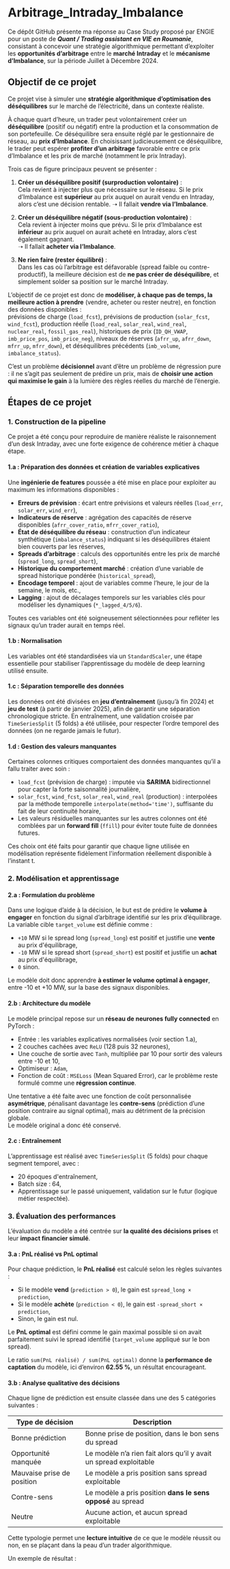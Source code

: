 # Arbitrage_Intraday_Imbalance

Ce dépôt GitHub présente ma réponse au Case Study proposé par ENGIE pour un poste de **_Quant / Trading assistant en VIE en Roumanie_**, consistant à concevoir une stratégie algorithmique permettant d’exploiter les **opportunités d’arbitrage** entre le **marché Intraday** et le **mécanisme d’Imbalance**, sur la période Juillet à Décembre 2024.

## Objectif de ce projet

Ce projet vise à simuler une **stratégie algorithmique d’optimisation des déséquilibres** sur le marché de l’électricité, dans un contexte réaliste.

À chaque quart d’heure, un trader peut volontairement créer un **déséquilibre** (positif ou négatif) entre la production et la consommation de son portefeuille. Ce déséquilibre sera ensuite réglé par le gestionnaire de réseau, au **prix d’Imbalance**. En choisissant judicieusement ce déséquilibre, le trader peut espérer **profiter d’un arbitrage** favorable entre ce prix d’Imbalance et les prix de marché (notamment le prix Intraday).

Trois cas de figure principaux peuvent se présenter :

1. **Créer un déséquilibre positif (surproduction volontaire)** :  
   Cela revient à injecter plus que nécessaire sur le réseau. Si le prix d’Imbalance est **supérieur** au prix auquel on aurait vendu en Intraday, alors c’est une décision rentable.
   ➝ Il fallait **vendre via l’Imbalance**.

2. **Créer un déséquilibre négatif (sous-production volontaire)** :  
   Cela revient à injecter moins que prévu. Si le prix d’Imbalance est **inférieur** au prix auquel on aurait acheté en Intraday, alors c’est également gagnant.  
   ➝ Il fallait **acheter via l’Imbalance**.

3. **Ne rien faire (rester équilibré)** :  
   Dans les cas où l’arbitrage est défavorable (spread faible ou contre-productif), la meilleure décision est de **ne pas créer de déséquilibre**, et simplement solder sa position sur le marché Intraday.

L’objectif de ce projet est donc de **modéliser, à chaque pas de temps, la meilleure action à prendre** (vendre, acheter ou rester neutre), en fonction des données disponibles :  
prévisions de charge (`load_fcst`), prévisions de production (`solar_fcst`, `wind_fcst`), production réelle (`load_real`, `solar_real`, `wind_real`, `nuclear_real`, `fossil_gas_real`), historiques de prix (`ID_QH_VWAP`, `imb_price_pos`, `imb_price_neg`), niveaux de réserves (`afrr_up`, `afrr_down`, `mfrr_up`, `mfrr_down`), et déséquilibres précédents (`imb_volume`, `imbalance_status`).

C’est un problème **décisionnel** avant d’être un problème de régression pure : il ne s’agit pas seulement de prédire un prix, mais de **choisir une action qui maximise le gain** à la lumière des règles réelles du marché de l’énergie.

## Étapes de ce projet

### 1. Construction de la pipeline

Ce projet a été conçu pour reproduire de manière réaliste le raisonnement d’un desk Intraday, avec une forte exigence de cohérence métier à chaque étape.

#### 1.a : Préparation des données et création de variables explicatives

Une **ingénierie de features** poussée a été mise en place pour exploiter au maximum les informations disponibles :

- **Erreurs de prévision** : écart entre prévisions et valeurs réelles (`load_err`, `solar_err`, `wind_err`),
- **Indicateurs de réserve** : agrégation des capacités de réserve disponibles (`afrr_cover_ratio`, `mfrr_cover_ratio`),
- **État de déséquilibre du réseau** : construction d’un indicateur synthétique (`imbalance_status`) indiquant si les déséquilibres étaient bien couverts par les réserves,
- **Spreads d’arbitrage** : calculs des opportunités entre les prix de marché (`spread_long`, `spread_short`),
- **Historique du comportement marché** : création d’une variable de spread historique pondérée (`historical_spread`),
- **Encodage temporel** : ajout de variables comme l’heure, le jour de la semaine, le mois, etc.,
- **Lagging** : ajout de décalages temporels sur les variables clés pour modéliser les dynamiques (`*_lagged_4/5/6`).

Toutes ces variables ont été soigneusement sélectionnées pour refléter les signaux qu’un trader aurait en temps réel.

#### 1.b : Normalisation

Les variables ont été standardisées via un `StandardScaler`, une étape essentielle pour stabiliser l’apprentissage du modèle de deep learning utilisé ensuite.

#### 1.c : Séparation temporelle des données

Les données ont été divisées en **jeu d’entraînement** (jusqu’à fin 2024) et **jeu de test** (à partir de janvier 2025), afin de garantir une séparation chronologique stricte. 
En entraînement, une validation croisée par `TimeSeriesSplit` (5 folds) a été utilisée, pour respecter l’ordre temporel des données (on ne regarde jamais le futur).

#### 1.d : Gestion des valeurs manquantes

Certaines colonnes critiques comportaient des données manquantes qu’il a fallu traiter avec soin :

- `load_fcst` (prévision de charge) : imputée via **SARIMA** bidirectionnel pour capter la forte saisonnalité journalière,
- `solar_fcst`, `wind_fcst`, `solar_real`, `wind_real` (production) : interpolées par la méthode temporelle `interpolate(method='time')`, suffisante du fait de leur continuité horaire,
- Les valeurs résiduelles manquantes sur les autres colonnes ont été comblées par un **forward fill** (`ffill`) pour éviter toute fuite de données futures.

Ces choix ont été faits pour garantir que chaque ligne utilisée en modélisation représente fidèlement l'information réellement disponible à l’instant t.

### 2. Modélisation et apprentissage

#### 2.a : Formulation du problème

Dans une logique d’aide à la décision, le but est de prédire le **volume à engager** en fonction du signal d’arbitrage identifié sur les prix d’équilibrage.  
La variable cible `target_volume` est définie comme :

- `+10` MW si le spread long (`spread_long`) est positif et justifie une **vente** au prix d'équilibrage,
- `-10` MW si le spread short (`spread_short`) est positif et justifie un **achat** au prix d'équilibrage,
- `0` sinon.

Le modèle doit donc apprendre **à estimer le volume optimal à engager**, entre -10 et +10 MW, sur la base des signaux disponibles.

#### 2.b : Architecture du modèle

Le modèle principal repose sur un **réseau de neurones fully connected** en PyTorch :

- Entrée : les variables explicatives normalisées (voir section 1.a),
- 2 couches cachées avec `ReLU` (128 puis 32 neurones),
- Une couche de sortie avec `Tanh`, multipliée par 10 pour sortir des valeurs entre -10 et 10,
- Optimiseur : `Adam`,
- Fonction de coût : `MSELoss` (Mean Squared Error), car le problème reste formulé comme une **régression continue**.

Une tentative a été faite avec une fonction de coût personnalisée **asymétrique**, pénalisant davantage les **contre-sens** (prédiction d’une position contraire au signal optimal), mais au détriment de la précision globale.  
Le modèle original a donc été conservé.

#### 2.c : Entraînement

L’apprentissage est réalisé avec `TimeSeriesSplit` (5 folds) pour chaque segment temporel, avec :

- 20 époques d'entraînement,
- Batch size : 64,
- Apprentissage sur le passé uniquement, validation sur le futur (logique métier respectée).

### 3. Évaluation des performances

L’évaluation du modèle a été centrée sur **la qualité des décisions prises** et leur **impact financier simulé**.

#### 3.a : PnL réalisé vs PnL optimal

Pour chaque prédiction, le **PnL réalisé** est calculé selon les règles suivantes :

- Si le modèle **vend** (`prediction > 0`), le gain est `spread_long × prediction`,
- Si le modèle **achète** (`prediction < 0`), le gain est `-spread_short × prediction`,
- Sinon, le gain est nul.

Le **PnL optimal** est défini comme le gain maximal possible si on avait parfaitement suivi le spread identifié (`target_volume` appliqué sur le bon spread).

Le ratio `sum(PnL réalisé) / sum(PnL optimal)` donne la **performance de captation** du modèle, ici d’environ **62.55 %**, un résultat encourageant.

#### 3.b : Analyse qualitative des décisions

Chaque ligne de prédiction est ensuite classée dans une des 5 catégories suivantes :

| Type de décision             | Description                                                                 |
|-----------------------------|-----------------------------------------------------------------------------|
| Bonne prédiction            | Bonne prise de position, dans le bon sens du spread                         |
| Opportunité manquée         | Le modèle n’a rien fait alors qu’il y avait un spread exploitable           |
| Mauvaise prise de position  | Le modèle a pris position sans spread exploitable                           |
| Contre-sens                 | Le modèle a pris position **dans le sens opposé** au spread                 |
| Neutre                      | Aucune action, et aucun spread exploitable                                  |

Cette typologie permet une **lecture intuitive** de ce que le modèle réussit ou non, en se plaçant dans la peau d’un trader algorithmique.

Un exemple de résultat :
